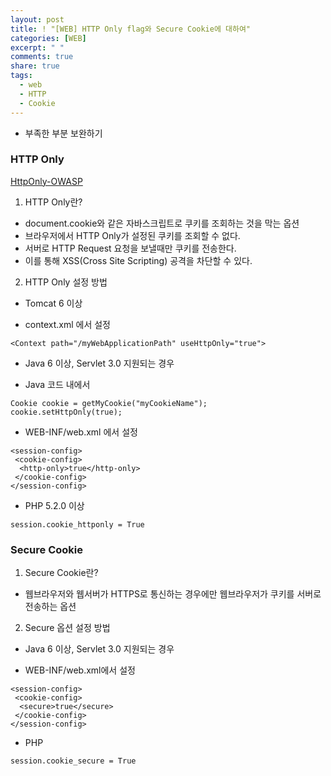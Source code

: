 ```yaml
---
layout: post
title: ! "[WEB] HTTP Only flag와 Secure Cookie에 대하여"
categories: [WEB]
excerpt: " "
comments: true
share: true
tags:
  - web
  - HTTP
  - Cookie
---
```


* 부족한 부분 보완하기

### HTTP Only

[HttpOnly-OWASP](https://www.owasp.org/index.php/HttpOnly)
1. HTTP Only란?
- document.cookie와 같은 자바스크립트로 쿠키를 조회하는 것을 막는 옵션
- 브라우저에서 HTTP Only가 설정된 쿠키를 조회할 수 없다.
- 서버로 HTTP Request 요청을 보낼때만 쿠키를 전송한다.
- 이를 통해 XSS(Cross Site Scripting) 공격을 차단할 수 있다.

2. HTTP Only 설정 방법
- Tomcat 6 이상
* context.xml 에서 설정
```<?xml version="1.0" encoding="UTF-8"?>
<Context path="/myWebApplicationPath" useHttpOnly="true">
```

- Java 6 이상, Servlet 3.0 지원되는 경우
* Java 코드 내에서

```
Cookie cookie = getMyCookie("myCookieName");
cookie.setHttpOnly(true);
```

* WEB-INF/web.xml 에서 설정
```
<session-config>
 <cookie-config>
  <http-only>true</http-only>
 </cookie-config>
</session-config>
```

- PHP 5.2.0 이상
```
session.cookie_httponly = True
```

### Secure Cookie
1. Secure Cookie란?
- 웹브라우저와 웹서버가 HTTPS로 통신하는 경우에만 웹브라우저가 쿠키를 서버로 전송하는 옵션

2. Secure 옵션 설정 방법
- Java 6 이상, Servlet 3.0 지원되는 경우
* WEB-INF/web.xml에서 설정
```
<session-config>
 <cookie-config>
  <secure>true</secure>
 </cookie-config>
</session-config>
```

- PHP
```
session.cookie_secure = True
```
